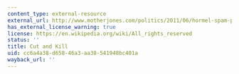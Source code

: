 ```yaml
---
content_type: external-resource
external_url: http://www.motherjones.com/politics/2011/06/hormel-spam-pig-brains-disease
has_external_license_warning: true
license: https://en.wikipedia.org/wiki/All_rights_reserved
status: ''
title: Cut and Kill
uid: cc6a4a38-d658-46a3-aa38-541948bc401a
wayback_url: ''
---
```

